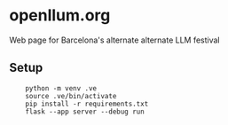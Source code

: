 openllum.org
============

Web page for Barcelona's alternate alternate LLM festival


Setup
-----


```
    python -m venv .ve
    source .ve/bin/activate
    pip install -r requirements.txt
    flask --app server --debug run
```
